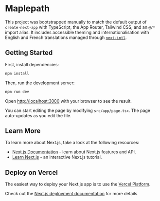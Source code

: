 # Maplepath

This project was bootstrapped manually to match the default output of `create-next-app` with TypeScript, the App Router, Tailwind CSS, and an `@/*` import alias. It includes accessible theming and internationalisation with English and French translations managed through [`next-intl`](https://next-intl-docs.vercel.app/).

## Getting Started

First, install dependencies:

```bash
npm install
```

Then, run the development server:

```bash
npm run dev
```

Open [http://localhost:3000](http://localhost:3000) with your browser to see the result.

You can start editing the page by modifying `src/app/page.tsx`. The page auto-updates as you edit the file.

## Learn More

To learn more about Next.js, take a look at the following resources:

- [Next.js Documentation](https://nextjs.org/docs) - learn about Next.js features and API.
- [Learn Next.js](https://nextjs.org/learn) - an interactive Next.js tutorial.

## Deploy on Vercel

The easiest way to deploy your Next.js app is to use the [Vercel Platform](https://vercel.com/new?utm_medium=appsite&utm_source=create-next-app&utm_campaign=create-next-app).

Check out the [Next.js deployment documentation](https://nextjs.org/docs/deployment) for more details.
